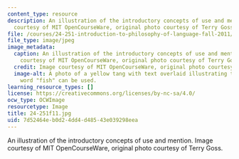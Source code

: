 ```yaml
---
content_type: resource
description: An illustration of the introductory concepts of use and mention. Image
  courtesy of MIT OpenCourseWare, original photo courtesy of Terry Goss.
file: /courses/24-251-introduction-to-philosophy-of-language-fall-2011/7d52464eb0d24dd4d48543e039298eea_24-251f11.jpg
file_type: image/jpeg
image_metadata:
  caption: An illustration of the introductory concepts of use and mention. (Image
    courtesy of MIT OpenCourseWare, original photo courtesy of Terry Goss.)
  credit: Image courtesy of MIT OpenCourseWare, original photo courtesy of Terry Goss.
  image-alt: A photo of a yellow tang with text overlaid illustrating the ways the
    word "fish" can be used.
learning_resource_types: []
license: https://creativecommons.org/licenses/by-nc-sa/4.0/
ocw_type: OCWImage
resourcetype: Image
title: 24-251f11.jpg
uid: 7d52464e-b0d2-4dd4-d485-43e039298eea
---
```

An illustration of the introductory concepts of use and mention. Image courtesy of MIT OpenCourseWare, original photo courtesy of Terry Goss.